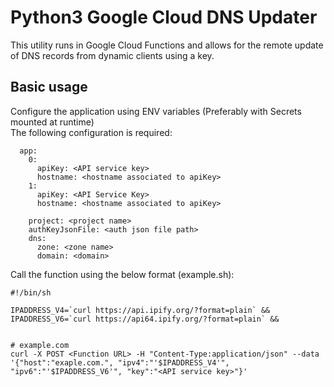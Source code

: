 # Python3 Google Cloud DNS Updater

This utility runs in Google Cloud Functions and allows for the remote update of DNS records from dynamic clients using a key.



## Basic usage

Configure the application using ENV variables (Preferably with Secrets mounted at runtime)  
The following configuration is required:
```
  app:
    0:
      apiKey: <API service key>
      hostname: <hostname associated to apiKey>
    1:
      apiKey: <API Service Key>
      hostname: <hostname associated to apiKey>

    project: <project name>
    authKeyJsonFile: <auth json file path>
    dns:
      zone: <zone name>
      domain: <domain>
```

Call the function using the below format (example.sh):  
```
#!/bin/sh

IPADDRESS_V4=`curl https://api.ipify.org/?format=plain` &&
IPADDRESS_V6=`curl https://api64.ipify.org/?format=plain` &&


# example.com
curl -X POST <Function URL> -H "Content-Type:application/json" --data '{"host":"exaple.com.", "ipv4":"'$IPADDRESS_V4'", "ipv6":"'$IPADDRESS_V6'", "key":"<API service key>"}'

```
